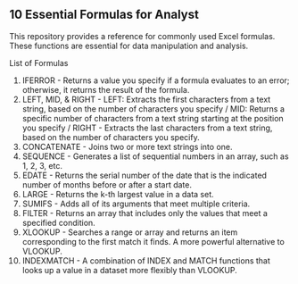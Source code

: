 <h2>10 Essential Formulas for Analyst</h2>
This repository provides a reference for commonly used Excel formulas. These functions are essential for data manipulation and analysis.

List of Formulas
1. IFERROR - Returns a value you specify if a formula evaluates to an error; otherwise, it returns the result of the formula.
2.  LEFT, MID, & RIGHT - LEFT: Extracts the first characters from a text string, based on the number of characters you specify / MID: Returns a specific number of characters from a text string starting at the position you specify / RIGHT - Extracts the last characters from a text string, based on the number of characters you specify.
3. CONCATENATE - Joins two or more text strings into one.
4. SEQUENCE - Generates a list of sequential numbers in an array, such as 1, 2, 3, etc.
5. EDATE - Returns the serial number of the date that is the indicated number of months before or after a start date.
6. LARGE - Returns the k-th largest value in a data set.
7. SUMIFS - Adds all of its arguments that meet multiple criteria.
8. FILTER - Returns an array that includes only the values that meet a specified condition.
9. XLOOKUP - Searches a range or array and returns an item corresponding to the first match it finds. A more powerful alternative to VLOOKUP.
10. INDEXMATCH - A combination of INDEX and MATCH functions that looks up a value in a dataset more flexibly than VLOOKUP.
